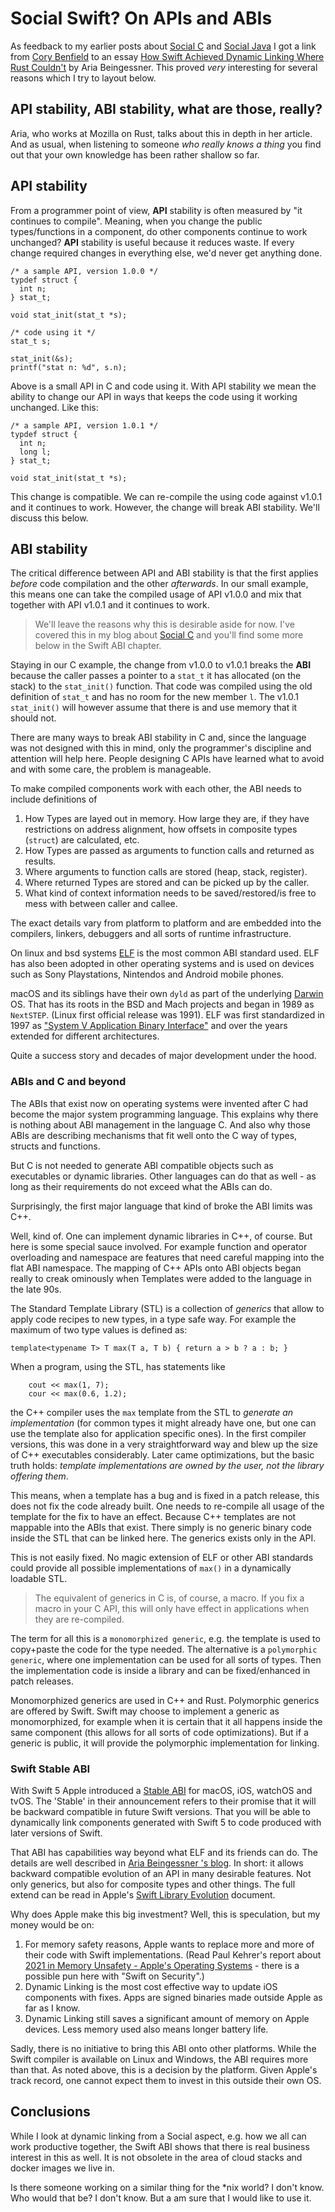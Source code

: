 # Social Swift? On APIs and ABIs

As feedback to
my earlier posts about [Social C](social_c.md) and [Social Java](social_java.md) I got a link from
[Cory Benfield](https://github.com/Lukasa) to an essay [How Swift Achieved Dynamic Linking Where Rust Couldn't](https://gankra.github.io/blah/swift-abi/) by Aria Beingessner. This proved *very* interesting for several reasons which I try to layout below.

## API stability, ABI stability, what are those, really?

Aria, who works at Mozilla on Rust, talks about this in depth in her article. And as usual, when
listening to someone *who really knows a thing* you find out that your own knowledge has been rather shallow 
so far. 

## API stability 
From a programmer point of view, **API** stability is often measured by "it continues to compile". Meaning, when you change the public types/functions in a component, do other components continue to work unchanged? **API** stability is useful because it reduces waste. If every change required changes in everything else, we'd never get anything done.

```
/* a sample API, version 1.0.0 */
typdef struct {
  int n;
} stat_t;

void stat_init(stat_t *s);

/* code using it */
stat_t s;

stat_init(&s);
printf("stat n: %d", s.n);
```

Above is a small API in C and code using it. With API stability we mean the ability to change our API in ways that keeps the code using it working unchanged. Like this:

```
/* a sample API, version 1.0.1 */
typdef struct {
  int n;
  long l;
} stat_t;

void stat_init(stat_t *s);
```

This change is compatible. We can re-compile the using code against v1.0.1 and it continues to work. However, the change will break ABI stability. We'll discuss this below.

## ABI stability

The critical difference between API and ABI stability is that the first applies *before* code compilation and the other *afterwards*. In our small example, this means one can take the compiled usage of API v1.0.0 and mix that together with API v1.0.1 and it continues to work.

> We'll leave the reasons why this is desirable aside for now. I've covered this in my blog about [Social C](social_c.md) and you'll find some more below in the Swift ABI chapter.

Staying in our C example, the change from v1.0.0 to v1.0.1 breaks the **ABI** because the caller passes a pointer to a `stat_t` it has allocated (on the stack) to the `stat_init()` function. That code was compiled using the old definition of `stat_t` and has no room for the new member `l`. The v1.0.1 `stat_init()` will however assume that there is and use memory that it should not.

There are many ways to break ABI stability in C and, since the language was not designed with this in mind, only
the programmer's discipline and attention will help here. People designing C APIs have learned what to avoid and 
with some care, the problem is manageable. 

To make compiled components work with each other, the ABI needs to include definitions of 

1. How Types are layed out in memory. How large they are, if they have restrictions on address alignment, how offsets in composite types (`struct`) are calculated, etc.
2. How Types are passed as arguments to function calls and returned as results.
3. Where arguments to function calls are stored (heap, stack, register).
4. Where returned Types are stored and can be picked up by the caller.
5. What kind of context information needs to be saved/restored/is free to mess with between caller and callee.

The exact details vary from platform to platform and are embedded into the compilers, linkers, debuggers and all sorts of runtime infrastructure. 

On linux and bsd systems [ELF](https://en.wikipedia.org/wiki/Executable_and_Linkable_Format) is the most common ABI standard used. ELF has also been adopted in other operating systems and is used on devices such as Sony Playstations, Nintendos and Android mobile phones.

macOS and its siblings have their own `dyld` as part of the underlying [Darwin](https://en.wikipedia.org/wiki/Darwin_(operating_system)) OS. That has its roots in the BSD and Mach projects and began in 1989 as `NextSTEP`. (Linux first official release was 1991). ELF was first standardized in 1997 as ["System V Application Binary Interface"](http://www.sco.com/developers/devspecs/gabi41.pdf) and over the years extended for different architectures.

Quite a success story and decades of major development under the hood.

### ABIs and C and beyond

The ABIs that exist now on operating systems were invented after C had become the major system programming language. This explains why there is nothing about ABI management in the language C. And also why those ABIs are describing mechanisms that fit well onto the C way of types, structs and functions.

But C is not needed to generate ABI compatible objects such as executables or dynamic libraries. Other languages can do that as well - as long as their requirements do not exceed what the ABIs can do.

Surprisingly, the first major language that kind of broke the ABI limits was C++.

Well, kind of. One can implement dynamic libraries in C++, of course. But here is some special sauce involved. For
example function and operator overloading and namespace are features that need careful mapping into the flat ABI namespace. The mapping of C++ APIs onto ABI objects began really to creak ominously when Templates were added to the language in the late 90s.

The Standard Template Library (STL) is a collection of *generics* that allow to apply code recipes to new types, in a type safe way. For example the maximum of two type values is defined as:

```
template<typename T> T max(T a, T b) { return a > b ? a : b; }
```

When a program, using the STL, has statements like

```
    cout << max(1, 7);
    cour << max(0.6, 1.2);
```

the C++ compiler uses the `max` template from the STL to *generate an implementation* (for common types it might already have one, but one can use the template also for application specific ones). In the first compiler versions, this was done in a very straightforward way and blew up the size of C++ executables considerably. Later came optimizations, but the basic truth holds: *template implementations are owned by the user, not the library offering them*.

This means, when a template has a bug and is fixed in a patch release, this does not fix the code already built. One needs to re-compile all usage of the template for the fix to have an effect. Because C++ templates are not mappable into the ABIs that exist. There simply is no generic binary code inside the STL that can be linked here. The generics exists only in the API.

This is not easily fixed. No magic extension of ELF or other ABI standards could provide all possible implementations of `max()` in a dynamically loadable STL.

> The equivalent of generics in C is, of course, a macro. If you fix a macro in your C API, this will only have effect in applications when they are re-compiled. 

The term for all this is a `monomorphized generic`, e.g. the template is used to copy+paste the code for the type needed. The alternative is a `polymorphic generic`, where one implementation can be used for all sorts of types. Then the implementation code is inside a library and can be fixed/enhanced in patch releases.
 
Monomorphized generics are used in C++ and Rust. Polymorphic generics are offered by Swift. Swift may choose to implement a generic as monomorphized, for example when it is certain that it all happens inside the same component (this allows for all sorts of code optimizations). But if a generic is public, it will provide the polymorphic implementation for linking.

### Swift Stable ABI

With Swift 5 Apple introduced a [Stable ABI](https://www.swift.org/blog/abi-stability-and-more/) for macOS, iOS, watchOS and tvOS. The 'Stable' in their announcement refers to their promise that it will be backward compatible in future Swift versions. That you will be able to dynamically link components generated with Swift 5 to code produced with later versions of Swift.

That ABI has capabilities way beyond what ELF and its friends can do. The details are well described in [Aria Beingessner
's blog](https://gankra.github.io/blah/swift-abi/). In short: it allows backward compatible evolution of an API in many desirable features. Not only generics, but also for composite types and other things. The full extend can be read in Apple's [Swift Library Evolution](https://github.com/apple/swift/blob/main/docs/LibraryEvolution.rst) document.

Why does Apple make this big investment? Well, this is speculation, but my money would be on:

1. For memory safety reasons, Apple wants to replace more and more of their code with Swift implementations. (Read Paul Kehrer's report about [2021 in Memory Unsafety - Apple's Operating Systems](https://langui.sh/2021/12/13/apple-memory-safety/) - there is a possible pun here with "Swift on Security".)
2. Dynamic Linking is the most cost effective way to update iOS components with fixes. Apps are signed binaries made outside Apple as far as I know.
3. Dynamic Linking still saves a significant amount of memory on Apple devices. Less memory used also means longer battery life.

Sadly, there is no initiative to bring this ABI onto other platforms. While the Swift compiler is available on Linux and Windows, the ABI requires more than that. As noted above, this is a decision by the platform. Given Apple's track record, one cannot expect them to invest in this outside their own OS.

## Conclusions

While I look at dynamic linking from a Social aspect, e.g. how we all can work productive together, the Swift ABI shows that there is real business interest in this as well. It is not obsolete in the area of cloud stacks and docker images we live in.

Is there someone working on a similar thing for the *nix world? I don't know. Who would that be? I don't know. But a am sure that I would like to use it.
